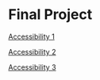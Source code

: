 # Final Project

 [Accessibility 1](acc1.md)

 [Accessibility 2](acc2.md)

 [Accessibility 3](acc3.md)
